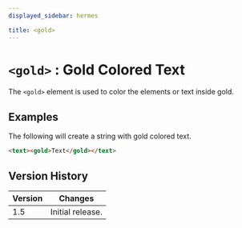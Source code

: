 ```yaml
---
displayed_sidebar: hermes

title: <gold>
---
```


# `<gold>` : Gold Colored Text

The `<gold>` element is used to color the elements or text inside gold.

## Examples

The following will create a string with gold colored text.

```html
<text><gold>Text</gold></text>
```

## Version History

| Version | Changes |
|---------| ------- |
| 1.5     | Initial release. |